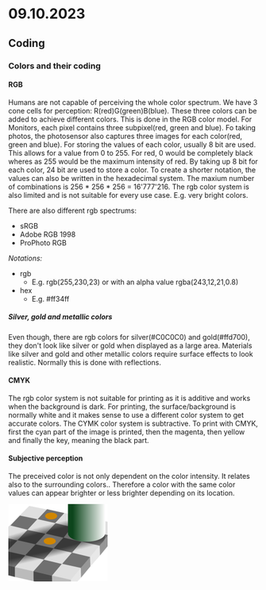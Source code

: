 # 09.10.2023

## Coding

### Colors and their coding

#### RGB

Humans are not capable of perceiving the whole color spectrum. We have 3 cone cells for perception: R(red)G(green)B(blue). These three colors can be added to achieve different colors. This is done in the RGB color model. For Monitors, each pixel contains three subpixel(red, green and blue). Fo taking photos, the photosensor also captures three images for each color(red, green and blue).
For storing the values of each color, usually 8 bit are used. This allows for a value from 0 to 255. For red, 0 would be completely black wheres as 255 would be the maximum intensity of red. By taking up 8 bit for each color, 24 bit are used to store a color.
To create a shorter notation, the values can also be written in the hexadecimal system.
The maxium number of combinations is 256 * 256 * 256 = 16'777'216.
The rgb color system is also limited and is not suitable for every use case. E.g. very bright colors.

There are also different rgb spectrums: 

- sRGB
- Adobe RGB 1998
- ProPhoto RGB

_Notations:_

- rgb
  - E.g. rgb(255,230,23) or with an alpha value rgba(243,12,21,0.8)
- hex
  - E.g. #ff34ff


##### Silver, gold and metallic colors

Even though, there are rgb colors for silver(#C0C0C0) and gold(#ffd700), they don't look like silver or gold when displayed as a large area. Materials like silver and gold and other metallic colors require surface effects to look realistic. Normally this is done with reflections.


#### CMYK

The rgb color system is not suitable for printing as it is additive and works when the background is dark.
For printing, the surface/background is normally white and it makes sense to use a different color system to get accurate colors. The CYMK color system is subtractive.
To print with CMYK, first the cyan part of the image is printed, then the magenta, then yellow and finally the key, meaning the black part.

#### Subjective perception

The preceived color is not only dependent on the color intensity. It relates also to the surrounding colors.. Therefore a color with the same color values can appear brighter or less brighter depending on its location.

![Image showing the subjective perception of color](subjective-color.png)